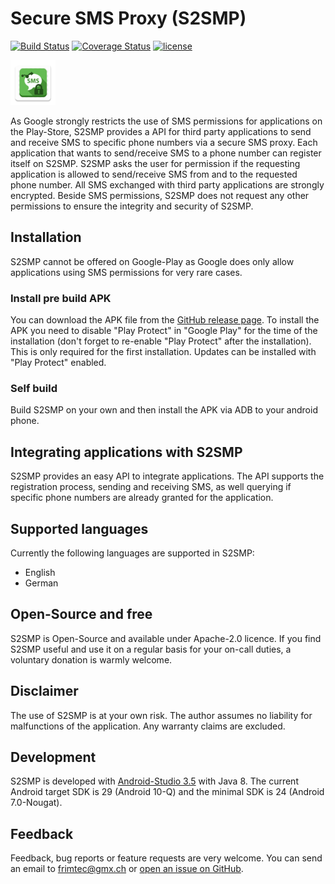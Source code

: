 # Secure SMS Proxy (S2SMP)
[![Build Status](https://travis-ci.org/frimtec/secure-sms-proxy.svg?branch=master)](https://travis-ci.org/frimtec/secure-sms-proxy) 
[![Coverage Status](https://coveralls.io/repos/github/frimtec/secure-sms-proxy/badge.svg?branch=master)](https://coveralls.io/github/frimtec/secure-sms-proxy?branch=master)
[![license](https://img.shields.io/badge/License-Apache%202.0-blue.svg)](https://opensource.org/licenses/Apache-2.0)

![Deactivated PAssist](app/src/main/res/mipmap-hdpi/ic_launcher.png) 

As Google strongly restricts the use of SMS permissions for applications on the Play-Store, S2SMP provides a API for third party applications
to send and receive SMS to specific phone numbers via a secure SMS proxy.
Each application that wants to send/receive SMS to a phone number can register itself on S2SMP. 
S2SMP asks the user for permission if the requesting application is allowed to send/receive SMS from and to the requested phone number.
All SMS exchanged with third party applications are strongly encrypted.
Beside SMS permissions, S2SMP does not request any other permissions to ensure the integrity and security of S2SMP.

## Installation
S2SMP cannot be offered on Google-Play as Google does only allow applications using SMS permissions for very rare cases. 

### Install pre build APK
You can download the APK file from the [GitHub release page](https://github.com/frimtec/secure-sms-proxy/releases).
To install the APK you need to disable "Play Protect" in "Google Play" for the time of the installation (don't forget to re-enable "Play Protect" after the installation). 
This is only required for the first installation. Updates can be installed with "Play Protect" enabled.

### Self build
Build S2SMP on your own and then install the APK via ADB to your android phone.

## Integrating applications with S2SMP
S2SMP provides an easy API to integrate applications. The API supports the registration process, sending and receiving SMS, 
as well querying if specific phone numbers are already granted for the application.  

## Supported languages
Currently the following languages are supported in S2SMP:
* English
* German

## Open-Source and free
S2SMP is Open-Source and available under Apache-2.0 licence.
If you find S2SMP useful and use it on a regular basis for your on-call duties, a voluntary donation is warmly welcome.

## Disclaimer
The use of S2SMP is at your own risk. The author assumes no liability for malfunctions of the application.
Any warranty claims are excluded.

## Development
S2SMP is developed with [Android-Studio 3.5](https://developer.android.com/studio) with Java 8.
The current Android target SDK is 29 (Android 10-Q) and the minimal SDK is 24 (Android 7.0-Nougat).

## Feedback
Feedback, bug reports or feature requests are very welcome.
You can send an email to [frimtec@gmx.ch](mailto:frimtec@gmx.ch) or [open an issue on GitHub](https://github.com/frimtec/secure-sms-proxy/issues).
